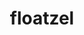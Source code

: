 ---
id: 419
title: floatzel
types: [water]
image: https://raw.githubusercontent.com/PokeAPI/sprites/master/sprites/pokemon/419.png
---
